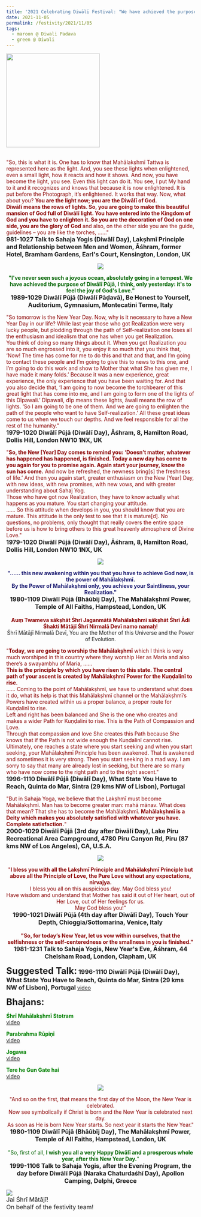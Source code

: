 ```yaml
---
title: '2021 Celebrating Diwālī Festival: "We have achieved the purpose of Diwālī Pūjā, ......: it&#8217;s to feel the joy of God&#8217;s Love." '
date: 2021-11-05
permalink: /festivity/2021/11/05
tags:
  - maroon @ Diwali Padava
  - green @ Diwali
---
```


<div style="text-align: left"><img src="/images/image1.png" width="250" /></div><br>

<p>
<font color="DarkRed">"So, this is what it is. One has to know that Mahālakṣhmī Tattwa is represented here as the light. And, you see these lights when enlightened, even a small light, how it reacts and how it shows. And now, you have become the light, you see. Even this light can do it. You see, I put My hand to it and it recognizes and knows that because it is now enlightened. It is put before the Photograph, it’s enlightened. It works that way. Now, what about you? <b>You are the light now; you are the Diwālī of God.</b><br>
<b>Diwālī means the rows of lights. So, you are going to make this beautiful mansion of God full of Diwālī light. You have entered into the Kingdom of God and you have to enlighten it. So you are the decoration of God on one side, you are the glory of God</b> and also, on the other side you are the guide, guidelines – you are like the torches, ......"</font><br>
<font size="+0"><b>981-1027 Talk to Sahaja Yogis (Diwālī Day), Lakṣhmī Principle and Relationship between Men and Women, Āśhram, former Hotel, Bramham Gardens, Earl's Court, Kensington, London, UK</b></font>
</p>

<div style="text-align: center"><img src="https://pub-1e517d8c73a64c9c82977d676b1fff72.r2.dev/image837.png" /></div>

<p style="text-align:center;">
<font color="DarkGreen"><b>"I've never seen such a joyous ocean, absolutely going in a tempest. We have achieved the purpose of Diwālī Pūjā, I think, only yesterday: it's to feel the joy of God's Love."</b></font><br>
<font size="+0"><b>1989-1029 Diwālī Pūjā (Diwālī Pāḍavā), Be Honest to Yourself, Auditorium, Gymnasium, Montecatini Terme, Italy</b></font>
</p>

<p>
<font color="DarkRed">"So tomorrow is the New Year Day. Now, why is it necessary to have a New Year Day in our life? While last year those who got Realization were very lucky people, but plodding through the path of Self-realization one loses all the enthusiasm and idealism that one has when you get Realization.<br>
You think of doing so many things about it. When you get Realization you are so much engrossed into it, you enjoy it so much that you think that, ‘Now! The time has come for me to do this and that and that, and I’m going to contact these people and I’m going to give this to news to this one, and I’m going to do this work and show to Mother that what She has given me, I have made it many folds.’ Because it was a new experience, great experience, the only experience that you have been waiting for. And that you also decide that, ‘I am going to now become the torchbearer of this great light that has come into me, and I am going to form one of the lights of this Dīpawali.’ Dīpawali, dīp means these lights, āwali means the row of lights. ‘So I am going to be one of them. And we are going to enlighten the path of the people who want to have Self-realization.’ All these great ideas come to us when we touch our depths. And we feel responsible for all the rest of the humanity."</font><br>
<font size="+0"><b>1979-1020 Diwālī Pūjā (Diwālī Day), Āśhram, 8, Hamilton Road, Dollis Hill, London NW10 1NX, UK</b></font>
</p>

<p>
<font color="DarkRed">"<b>So, the New [Year] Day comes to remind you: ‘Doesn’t matter, whatever has happened has happened, is finished. Today a new day has come to you again for you to promise again. Again start your journey, know the sun has come.</b> And now be refreshed, the newness bring[s] the freshness of life.’ And then you again start, greater enthusiasm on the New [Year] Day, with new ideas, with new promises, with new vows, and with greater understanding about Sahaj Yog.<br>
Those who have got now Realization, they have to know actually what happens as you mature. You start changing your attitude.<br>
...... So this attitude when develops in you, you should know that you are mature. This attitude is the only test to see that it is mature[d]. No questions, no problems, only thought that really covers the entire space before us is how to bring others to this great heavenly atmosphere of Divine Love."</font><br>
<font size="+0"><b>1979-1020 Diwālī Pūjā (Diwālī Day), Āśhram, 8, Hamilton Road, Dollis Hill, London NW10 1NX, UK</b></font>
</p>

<div style="text-align: center"><img src="https://pub-1e517d8c73a64c9c82977d676b1fff72.r2.dev/image838.png" /></div>

<p style="text-align:center;">
<font color="MidnightBlue"><b>"...... this new awakening within you that you have to achieve God now, is the power of Mahālakṣhmī.<br>
By the Power of Mahālakṣhmī only, you achieve your Saintliness, your Realization."</b></font><br>
<font size="+0"><b>1980-1109 Diwālī Pūjā (Bhāūbīj Day), The Mahālakṣhmī Power, Temple of All Faiths, Hampstead, London, UK</b></font><br>
<br>
<font color="DarkRed"><b>Auṃ Twameva sākṣhāt Śhrī Jaganmātā Mahālakṣhmī sākṣhāt Śhrī Ādi Śhakti Mātājī Śhrī Nirmalā Devī namo namaḥ!</b></font><br>
Śhrī Mātājī Nirmalā Devī, You are the Mother of this Universe and the Power of Evolution.
</p>

<p>
<font color="DarkRed">"<b>Today, we are going to worship the Mahālakṣhmī</b> which I think is very much worshiped in this country where they worship Her as Maria and also there’s a swayambhu of Maria, ......<br>
<b>This is the principle by which you have risen to this state. The central path of your ascent is created by Mahālakṣhmī Power for the Kuṇḍalinī to rise.</b><br>
...... Coming to the point of Mahālakṣhmī, we have to understand what does it do, what its help is that this Mahālakṣhmī channel or the Mahālakṣhmī’s Powers have created within us a proper balance, a proper route for Kuṇḍalinī to rise.<br>
Left and right has been balanced and She is the one who creates and makes a wider Path for Kuṇḍalinī to rise. This is the Path of Compassion and Love.<br>
Through that compassion and love She creates this Path because She knows that if the Path is not wide enough the Kuṇḍalinī cannot rise. Ultimately, one reaches a state where you start seeking and when you start seeking, your Mahālakṣhmī Principle has been awakened. That is awakened and sometimes it is very strong. Then you start seeking in a mad way. I am sorry to say that many are already lost in seeking, but there are so many who have now come to the right path and to the right ascent."</font><br>
<font size="+0"><b>1996-1110 Diwālī Pūjā (Diwālī Day), What State You Have to Reach, Quinta do Mar, Sintra (29 kms NW of Lisbon), Portugal</b></font>
</p>

<p>
<font color="DarkRed">"But in Sahaja Yoga, we believe that the Lakṣhmī must become Mahālakṣhmī. Man has to become greater man: mahā mānav. What does that mean? That she has to become the Mahālakṣhmī. <b>Mahālakṣhmī is a Deity which makes you absolutely satisfied with whatever you have. Complete satisfaction.</b>"</font><br>
<font size="+0"><b>2000-1029 Diwālī Pūjā (3rd day after Diwālī Day), Lake Piru Recreational Area Campground, 4780 Piru Canyon Rd, Piru (87 kms NW of Los Angeles), CA, U.S.A.</b></font>
</p>

<div style="text-align: center"><img src="/images/image839.png" /></div>

<p style="text-align:center;">
<font color="DarkRed">"<b>I bless you with all the Lakṣhmī Principle and Mahālakṣhmī Principle but above all the Principle of Love, the Pure Love without any expectations, nirvajya.</b><br> 
I bless you all on this auspicious day. May God bless you!<br> 
Have wisdom and understand that Mother has said it out of Her heart, out of Her Love, out of Her feelings for us.<br>
May God bless you!"</font><br>
<font size="+0"><b>1990-1021 Diwālī Pūjā (4th day after Diwālī Day), Touch Your Depth, Chioggia/Sottomarina, Venice, Italy</b></font><br>
<br>
<font color="DarkRed"><b>"So, for today’s New Year, let us vow within ourselves, that the selfishness or the self-centeredness or the smallness in you is finished."</b></font><br>
<font size="+0"><b>1981-1231 Talk to Sahaja Yogis, New Year's Eve, Āśhram, 44 Chelsham Road, London, Clapham, UK</b></font>
</p>

<font size="+2"><b>Suggested Talk:</b></font> 
<font size="+0"><b>1996-1110 Diwālī Pūjā (Diwālī Day), What State You Have to Reach, Quinta do Mar, Sintra (29 kms NW of Lisbon), Portugal</b></font>
<a href="https://vimeo.com/25922658"> video</a><br>

<font size="+2"><b>Bhajans:</b></font>

<p>
<font color="green"><b>Śhrī Mahālakṣhmī Stotram</b></font><br>
<a href="https://seven-teams.github.io/Videos_Links.html">video</a> 
</p>
 
<p>
<font color="green"><b>Parabrahma Rūpiṇī</b></font><br>
<a href="https://youtu.be/1Ch-wz0NR08">video</a> 
</p>

<p>
<font color="green"><b>Jogawa</b></font><br>
<a href="https://seven-teams.github.io/Videos_Links.html">video</a> 
</p>

<p>
<font color="green"><b>Tere he Gun Gate hai</b></font><br>
<a href="https://seven-teams.github.io/Videos_Links.html">video</a>
</p>

<div style="text-align: center"><img src="https://pub-1e517d8c73a64c9c82977d676b1fff72.r2.dev/image840.png" /></div>

<p style="text-align:center;">
<font color="DarkRed">"And so on the first, that means the first day of the Moon, the New Year is celebrated.<br>
Now see symbolically if Christ is born and the New Year is celebrated next day.<br>
As soon as He is born New Year starts. So next year it starts the New Year."</font><br>
<font size="+0"><b>1980-1109 Diwālī Pūjā (Bhāūbīj Day), The Mahālakṣhmī Power, Temple of All Faiths, Hampstead, London, UK</b></font><br>
<br>
<font color="DarkGreen">"So, first of all, <b>I wish you all a very Happy Diwālī and a prosperous whole year, after this New Year Day.</b>"</font><br>
<font size="+0"><b>1999-1106 Talk to Sahaja Yogis, after the Evening Program, the day before Diwālī Pūjā (Naraka Chaturdaśhī Day), Apollon Camping, Delphi, Greece</b></font>
</p>

<p>
<div style="text-align: left"><img src="/images/image841.png" /></div>
<font size="+0">Jai Śhrī Mātājī!<br>
On behalf of the festivity team!</font>
</p>